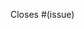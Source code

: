 <!-- Put any information about this PR up here -->

<!-- Which issue does this PR close? -->
<!-- If this PR does not have a corresponding issue,
     make sure one gets created before you create this PR.
     You can create a bug report or feature request at
     https://github.com/pulseflow/uwuland/issues/new/choose -->

Closes #(issue)
